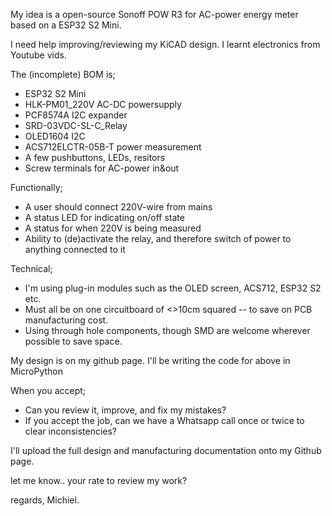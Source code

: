 My idea is a open-source Sonoff POW R3 for AC-power energy meter based on a ESP32 S2 Mini.

I need help improving/reviewing my KiCAD design. I learnt electronics from Youtube vids.

The (incomplete) BOM is;
- ESP32 S2 Mini
- HLK-PM01_220V AC-DC powersupply
- PCF8574A I2C expander
- SRD-03VDC-SL-C_Relay
- OLED1604 I2C
- ACS712ELCTR-05B-T power measurement
- A few pushbuttons, LEDs, resitors
- Screw terminals for AC-power in&out

Functionally;
- A user should connect 220V-wire from mains
- A status LED for indicating on/off state
- A status for when 220V is being measured
- Ability to (de)activate the relay, and therefore switch of power to anything connected to it


Technical;
- I'm using plug-in modules such as the OLED screen, ACS712, ESP32 S2 etc.
- Must all be on one circuitboard of <>10cm squared -- to save on PCB manufacturing cost.
- Using through hole components, though SMD are welcome wherever possible to save space.

My design is on my github page. I'll be writing the code for above in MicroPython

When you accept;
- Can you review it, improve, and fix my mistakes?
- If you accept the job, can we have a Whatsapp call once or twice to clear inconsistencies?

I'll upload the full design and manufacturing documentation onto my Github page.

let me know.. your rate to review my work?

regards,
Michiel.
